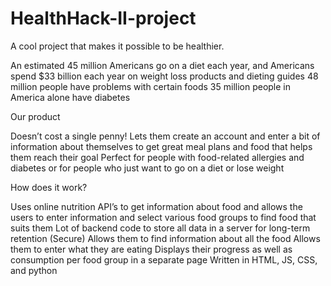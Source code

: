 # HealthHack-II-project

A cool project that makes it possible to be healthier.

An estimated 45 million Americans go on a diet each year, and Americans spend $33 billion each year on weight loss products and dieting guides
48 million people have problems with certain foods
35 million people in America alone have diabetes

Our product

Doesn’t cost a single penny!
Lets them create an account and enter a bit of information about themselves to get great meal plans and food that helps them reach their goal
Perfect for people with food-related allergies and diabetes or for people who just want to go on a diet or lose weight

How does it work?

Uses online nutrition API’s to get information about food and allows the users to enter information and select various food groups to find food that suits them
Lot of backend code to store all data in a server for long-term retention (Secure)
Allows them to find information about all the food
Allows them to enter what they are eating
Displays their progress as well as consumption per food group in a separate page
Written in HTML, JS, CSS, and python

